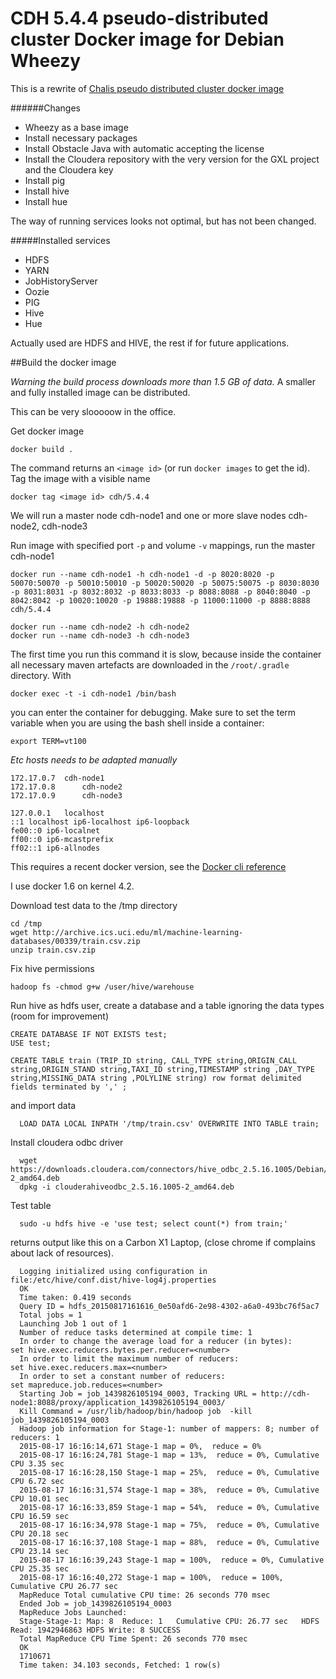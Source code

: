 # CDH 5.4.4 pseudo-distributed cluster Docker image for Debian Wheezy

This is a rewrite of [Chalis pseudo distributed cluster docker image](https://github.com/chali/cdh5-pseudo-distributed-cluster-docker)

######Changes
* Wheezy as a base image
* Install necessary packages
* Install Obstacle Java with automatic accepting the license
* Install the Cloudera repository with the very version for the GXL project and the Cloudera key
* Install pig
* Install hive
* Install hue

The way of running services looks not optimal, but has not been changed. 

#####Installed services
* HDFS
* YARN
* JobHistoryServer
* Oozie
* PIG
* Hive
* Hue

Actually used are HDFS and HIVE, the rest if for future applications.

##Build the docker image

*Warning the build process downloads more than 1.5 GB of data.* A smaller and fully installed image can be distributed.

This can  be very slooooow in the office.

Get docker image

    docker build .

The command returns an `<image id>` (or run `docker images` to get the id). Tag the image with a visible name

    docker tag <image id> cdh/5.4.4


We will run a master node cdh-node1 and one or more slave nodes cdh-node2, cdh-node3

Run image with specified port `-p` and volume `-v` mappings, run the master cdh-node1

    docker run --name cdh-node1 -h cdh-node1 -d -p 8020:8020 -p 50070:50070 -p 50010:50010 -p 50020:50020 -p 50075:50075 -p 8030:8030 -p 8031:8031 -p 8032:8032 -p 8033:8033 -p 8088:8088 -p 8040:8040 -p 8042:8042 -p 10020:10020 -p 19888:19888 -p 11000:11000 -p 8888:8888 cdh/5.4.4
    
    docker run --name cdh-node2 -h cdh-node2
    docker run --name cdh-node3 -h cdh-node3
   

The first time you run this command it is slow, because inside the container all necessary maven artefacts are downloaded in the `/root/.gradle` directory. With

    docker exec -t -i cdh-node1 /bin/bash

you can enter the container for debugging. Make sure to set the term variable when you are using the bash shell inside a container:

    export TERM=vt100

*Etc hosts needs to be adapted manually*


    172.17.0.7	cdh-node1
    172.17.0.8      cdh-node2
    172.17.0.9      cdh-node3
    
    127.0.0.1	localhost
    ::1	localhost ip6-localhost ip6-loopback
    fe00::0	ip6-localnet
    ff00::0	ip6-mcastprefix
    ff02::1	ip6-allnodes

This requires a recent docker version, see the [Docker cli reference](https://docs.docker.com/reference/commandline/cli)

I use docker 1.6 on kernel 4.2.

Download test data to the /tmp directory
    
    cd /tmp
    wget http://archive.ics.uci.edu/ml/machine-learning-databases/00339/train.csv.zip
    unzip train.csv.zip
    
Fix hive permissions
	
    hadoop fs -chmod g+w /user/hive/warehouse

Run hive as hdfs user, create a database and a table ignoring the data types (room for improvement)

    CREATE DATABASE IF NOT EXISTS test;
    USE test;

    CREATE TABLE train (TRIP_ID string, CALL_TYPE string,ORIGIN_CALL string,ORIGIN_STAND string,TAXI_ID string,TIMESTAMP string ,DAY_TYPE string,MISSING_DATA string ,POLYLINE string) row format delimited fields terminated by ',' ;

and import data
	
      LOAD DATA LOCAL INPATH '/tmp/train.csv' OVERWRITE INTO TABLE train;

Install cloudera odbc driver

      wget https://downloads.cloudera.com/connectors/hive_odbc_2.5.16.1005/Debian/clouderahiveodbc_2.5.16.1005-2_amd64.deb
      dpkg -i clouderahiveodbc_2.5.16.1005-2_amd64.deb

Test table

      sudo -u hdfs hive -e 'use test; select count(*) from train;'

returns output like this on a Carbon X1 Laptop, (close chrome if complains about lack of resources).

      Logging initialized using configuration in file:/etc/hive/conf.dist/hive-log4j.properties
      OK
      Time taken: 0.419 seconds
      Query ID = hdfs_20150817161616_0e50afd6-2e98-4302-a6a0-493bc76f5ac7
      Total jobs = 1
      Launching Job 1 out of 1
      Number of reduce tasks determined at compile time: 1
      In order to change the average load for a reducer (in bytes):
	set hive.exec.reducers.bytes.per.reducer=<number>
      In order to limit the maximum number of reducers:
	set hive.exec.reducers.max=<number>
      In order to set a constant number of reducers:
	set mapreduce.job.reduces=<number>
      Starting Job = job_1439826105194_0003, Tracking URL = http://cdh-node1:8088/proxy/application_1439826105194_0003/
      Kill Command = /usr/lib/hadoop/bin/hadoop job  -kill job_1439826105194_0003
      Hadoop job information for Stage-1: number of mappers: 8; number of reducers: 1
      2015-08-17 16:16:14,671 Stage-1 map = 0%,  reduce = 0%
      2015-08-17 16:16:24,781 Stage-1 map = 13%,  reduce = 0%, Cumulative CPU 3.35 sec
      2015-08-17 16:16:28,150 Stage-1 map = 25%,  reduce = 0%, Cumulative CPU 6.72 sec
      2015-08-17 16:16:31,574 Stage-1 map = 38%,  reduce = 0%, Cumulative CPU 10.01 sec
      2015-08-17 16:16:33,859 Stage-1 map = 54%,  reduce = 0%, Cumulative CPU 16.59 sec
      2015-08-17 16:16:34,978 Stage-1 map = 75%,  reduce = 0%, Cumulative CPU 20.18 sec
      2015-08-17 16:16:37,108 Stage-1 map = 88%,  reduce = 0%, Cumulative CPU 23.14 sec
      2015-08-17 16:16:39,243 Stage-1 map = 100%,  reduce = 0%, Cumulative CPU 25.35 sec
      2015-08-17 16:16:40,272 Stage-1 map = 100%,  reduce = 100%, Cumulative CPU 26.77 sec
      MapReduce Total cumulative CPU time: 26 seconds 770 msec
      Ended Job = job_1439826105194_0003
      MapReduce Jobs Launched: 
      Stage-Stage-1: Map: 8  Reduce: 1   Cumulative CPU: 26.77 sec   HDFS Read: 1942946863 HDFS Write: 8 SUCCESS
      Total MapReduce CPU Time Spent: 26 seconds 770 msec
      OK
      1710671
      Time taken: 34.103 seconds, Fetched: 1 row(s)

	
